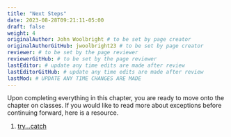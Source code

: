 ```yaml
---
title: "Next Steps"
date: 2023-08-28T09:21:11-05:00
draft: false
weight: 4
originalAuthor: John Woolbright # to be set by page creator
originalAuthorGitHub: jwoolbright23 # to be set by page creator
reviewer: # to be set by the page reviewer
reviewerGitHub: # to be set by the page reviewer
lastEditor: # update any time edits are made after review
lastEditorGitHub: # update any time edits are made after review
lastMod: # UPDATE ANY TIME CHANGES ARE MADE
---
```


Upon completing everything in this chapter, you are ready to move onto the chapter on classes. If you would like to read more about exceptions before continuing forward, here is a resource.

1. [try...catch](http://localhost:8080/devdocs_en_javascript_2025-01/statements/try...catch)